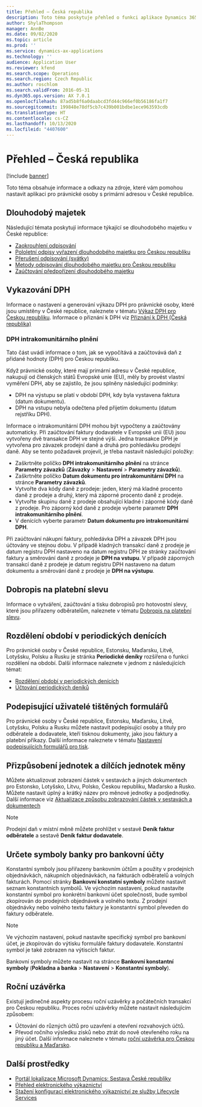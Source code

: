 ```yaml
---
title: Přehled – Česká republika
description: Toto téma poskytuje přehled o funkci aplikace Dynamics 365 Finance, která je specifická pro Českou republiku.
author: ShylaThompson
manager: AnnBe
ms.date: 09/02/2020
ms.topic: article
ms.prod: ''
ms.service: dynamics-ax-applications
ms.technology: ''
audience: Application User
ms.reviewer: kfend
ms.search.scope: Operations
ms.search.region: Czech Republic
ms.author: roschlom
ms.search.validFrom: 2016-05-31
ms.dyn365.ops.version: AX 7.0.1
ms.openlocfilehash: 87ad5b8f6a0daabcd3fd44c966ef0b56186fa1f7
ms.sourcegitcommit: 199848e78df5cb7c439b001bdbe1ece963593cdb
ms.translationtype: HT
ms.contentlocale: cs-CZ
ms.lasthandoff: 10/13/2020
ms.locfileid: "4407600"
---
```

# <a name="czech-republic-overview"></a>Přehled – Česká republika

[!include [banner](../includes/banner.md)]

Toto téma obsahuje informace a odkazy na zdroje, které vám pomohou nastavit aplikaci pro právnické osoby s primární adresou v České republice.

## <a name="fixed-assets"></a>Dlouhodobý majetek
Následující témata poskytují informace týkající se dlouhodobého majetku v České republice:

-   [Zaokrouhlení odpisování](emea-cze-depreciation-rounding.md)
-   [Pololetní odpisy vyřazení dlouhodobého majetku pro Českou republiku](emea-cze-half-depreciation-fixed-asset-disposal.md)
-   [Přerušení odpisování (svátky)](emea-cze-depreciation-suspension-holidays.md)
-   [Metody odpisování dlouhodobého majetku pro Českou republiku](emea-cze-fixed-assets-depreciation.md)
-   [Zaúčtování předpořízení dlouhodobého majetku](emea-pre-acquisition-acquisition-fixed-asset.md)

## <a name="vat-reporting"></a>Vykazování DPH
Informace o nastavení a generování výkazu DPH pro právnické osoby, které jsou umístěny v České republice, naleznete v tématu [Výkaz DPH pro Českou republiku](emea-cze-vat-statement-details.md). Informace o přiznání k DPH viz [Přiznání k DPH (Česká republika)](emea-cze-vat-declaration-tax-declaration-model.md)

### <a name="intra-community-vat"></a>DPH intrakomunitárního plnění
Tato část uvádí informace o tom, jak se vypočítává a zaúčtovává daň z přidané hodnoty (DPH) pro Českou republiku. 

Když právnické osoby, které mají primární adresu v České republice, nakupují od členských států Evropské unie (EU), měly by provést vlastní vyměření DPH, aby se zajistilo, že jsou splněny následující podmínky:

-   DPH na výstupu se platí v období DPH, kdy byla vystavena faktura (datum dokumentu).
-   DPH na vstupu nebyla odečtena před přijetím dokumentu (datum rejstříku DPH).

Informace o intrakomunitární DPH mohou být vypočteny a zaúčtovány automaticky. Při zaúčtování faktury dodavatele v Evropské unii (EU) jsou vytvořeny dvě transakce DPH ve stejné výši. Jedna transakce DPH je vytvořena pro závazek prodejní daně a druhá pro pohledávku prodejní daně. Aby se tento požadavek projevil, je třeba nastavit následující položky:

-   Zaškrtněte políčko **DPH intrakomunitárního plnění** na stránce **Parametry závazků** (**Závazky** > **Nastavení** > **Parametry závazků**).
-   Zaškrtněte políčko **Datum dokumentu pro intrakomunitární DPH** na stránce **Parametry závazků**.
-   Vytvořte dva kódy daně z prodeje: jeden, který má kladné procento daně z prodeje a druhý, který má záporné procento daně z prodeje.
-   Vytvořte skupinu daně z prodeje obsahující kladné i záporné kódy daně z prodeje. Pro záporný kód daně z prodeje vyberte parametr **DPH intrakomunitárního plnění**.
-   V denících vyberte parametr **Datum dokumentu pro intrakomunitární DPH**.

Při zaúčtování nákupní faktury, pohledávka DPH a závazek DPH jsou účtovány ve stejnou dobu. V případě kladných transakcí daně z prodeje je datum registru DPH nastaveno na datum registru DPH ze stránky zaúčtování faktury a směrování daně z prodeje je **DPH na vstupu**. V případě záporných transakcí daně z prodeje je datum registru DPH nastaveno na datum dokumentu a směrování daně z prodeje je **DPH na výstupu**.

## <a name="credit-note-on-cash-discount"></a>Dobropis na platební slevu
Informace o vytváření, zaúčtování a tisku dobropisů pro hotovostní slevy, které jsou přiřazeny odběratelům, naleznete v tématu [Dobropis na platební slevu](emea-cze-credit-note-cash-discount.md).

## <a name="split-periods-in-periodic-journals"></a>Rozdělení období v periodických denících
Pro právnické osoby v České republice, Estonsku, Maďarsku, Litvě, Lotyšsku, Polsku a Rusku je stránka **Periodické deníky** rozšířena o funkci rozdělení na období. Další informace naleznete v jednom z následujících témat:
- [Rozdělení období v periodických denících](emea-create-post-periodic-journals.md)
- [Účtování periodických deníků](../general-ledger/tasks/post-periodic-journals.md)

## <a name="signers-for-print-forms"></a>Podepisující uživatelé tištěných formulářů
Pro právnické osoby v České republice, Estonsku, Maďarsku, Litvě, Lotyšsku, Polsku a Rusku můžete nastavit podepisující osoby a tituly pro odběratele a dodavatele, kteří tisknou dokumenty, jako jsou faktury a platební příkazy. Další informace naleznete v tématu [Nastavení podepisujících formulářů pro tisk](emea-set-up-signers-for-printing-forms.md).

## <a name="customize-currency-units-and-subunits"></a>Přizpůsobení jednotek a dílčích jednotek měny
Můžete aktualizovat zobrazení částek v sestavách a jiných dokumentech pro Estonsko, Lotyšsko, Litvu, Polsko, Českou republiku, Maďarsko a Rusko. Můžete nastavit úplný a krátký název pro měnové jednotky a podjednotky. Další informace viz [Aktualizace způsobu zobrazování částek v sestavách a dokumentech](emea-amount-printing-forms.md)

> [!NOTE]
> Prodejní daň v místní měně můžete prohlížet v sestavě **Deník faktur odběratele** a sestavě **Deník faktur dodavatele**.

## <a name="specify-bank-symbols-for-bank-accounts"></a> Určete symboly banky pro bankovní účty 
Konstantní symboly jsou přiřazeny bankovním účtům a použity v prodejních objednávkách, nákupních objednávkách, na fakturách odběratelů a volných fakturách. Pomocí stránky **Bankovní konstatní symboly** můžete nastavit seznam konstantních symbolů. Ve výchozím nastavení, pokud nastavíte konstantní symbol pro konkrétní bankovní účet společnosti, bude symbol zkopírován do prodejních objednávek a volného textu. Z prodejní objednávky nebo volného textu faktury je konstantní symbol převeden do faktury odběratele. 
> [!NOTE]
> Ve výchozím nastavení, pokud nastavíte specifický symbol pro bankovní účet, je zkopírován do výtisku formuláře faktury dodavatele. Konstantní symbol je také zobrazen na výtiscích faktur. 

Bankovní symboly můžete nastavit na stránce **Bankovní konstantní symboly** (**Pokladna a banka** > **Nastavení** > **Konstantní symboly**). 

## <a name="year-end-close"></a>Roční uzávěrka
Existují jedinečné aspekty procesu roční uzávěrky a počátečních transakcí pro Českou republiku. Proces roční uzávěrky můžete nastavit následujícím způsobem: 
- Účtování do různých účtů pro uzavření a otevření rozvahových účtů. 
- Převod ročního výsledku zisků nebo ztrát do nově otevřeného roku na jiný účet.
Další informace naleznete v tématu [roční uzávěrka pro Českou republiku a Maďarsko](emea-cze-hun-year-end.md).

## <a name="additional-resources"></a>Další prostředky
- [Portál lokalizace Microsoft Dynamics: Sestava České republiky](https://mbs.microsoft.com/files/customer/AX/Support/supportnews/CzechRepublic.html)
- [Přehled elektronického výkaznictví](../../dev-itpro/analytics/general-electronic-reporting.md)
- [Stažení konfigurací elektronického výkaznictví ze služby Lifecycle Services](../../dev-itpro/analytics/download-electronic-reporting-configuration-lcs.md)
